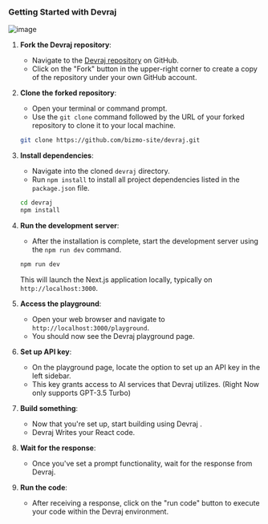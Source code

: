 ### Getting Started with Devraj

![image](https://github.com/bizmo-site/devraj/assets/132246968/c0f848be-466b-4f98-9635-a54256c7c81c)

1. **Fork the Devraj repository**: 
    - Navigate to the [Devraj repository](https://github.com/bizmo-site/devraj) on GitHub.
    - Click on the "Fork" button in the upper-right corner to create a copy of the repository under your own GitHub account.

2. **Clone the forked repository**: 
    - Open your terminal or command prompt.
    - Use the `git clone` command followed by the URL of your forked repository to clone it to your local machine.

    ```sh
    git clone https://github.com/bizmo-site/devraj.git
    ```

3. **Install dependencies**: 
    - Navigate into the cloned `devraj` directory.
    - Run `npm install` to install all project dependencies listed in the `package.json` file.

    ```sh
    cd devraj
    npm install
    ```

4. **Run the development server**: 
    - After the installation is complete, start the development server using the `npm run dev` command.

    ```sh
    npm run dev
    ```

    This will launch the Next.js application locally, typically on `http://localhost:3000`.

5. **Access the playground**: 
    - Open your web browser and navigate to `http://localhost:3000/playground`.
    - You should now see the Devraj playground page.

6. **Set up API key**: 
    - On the playground page, locate the option to set up an API key in the left sidebar.
    - This key grants access to AI services that Devraj utilizes. (Right Now only supports GPT-3.5 Turbo)

7. **Build something**: 
    - Now that you're set up, start building using Devraj .
    - Devraj Writes your React code.

8. **Wait for the response**: 
    - Once you've set a prompt functionality, wait for the response from Devraj.

9. **Run the code**: 
    - After receiving a response, click on the "run code" button to execute your code within the Devraj environment.
    



